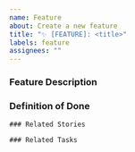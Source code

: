 ```yaml
---
name: Feature
about: Create a new feature
title: "✨ [FEATURE]: <title>"
labels: feature
assignees: ""
---
```


### Feature Description

<!-- Describe what this feature is about and why it is needed. -->

### Definition of Done

<!-- How do we know when the feature is complete and of good quality? -->

```[tasklist]
### Related Stories
```

```[tasklist]
### Related Tasks
```
